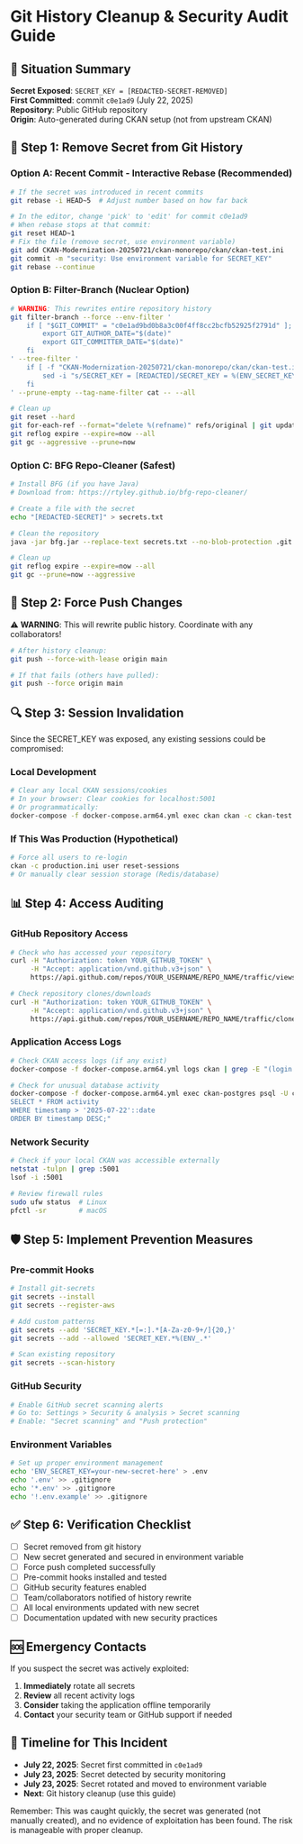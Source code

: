 # Git History Cleanup & Security Audit Guide

## 🚨 **Situation Summary**

**Secret Exposed**: `SECRET_KEY = [REDACTED-SECRET-REMOVED]`  
**First Committed**: commit `c0e1ad9` (July 22, 2025)  
**Repository**: Public GitHub repository  
**Origin**: Auto-generated during CKAN setup (not from upstream CKAN)

## 🔧 **Step 1: Remove Secret from Git History**

### Option A: Recent Commit - Interactive Rebase (Recommended)
```bash
# If the secret was introduced in recent commits
git rebase -i HEAD~5  # Adjust number based on how far back

# In the editor, change 'pick' to 'edit' for commit c0e1ad9
# When rebase stops at that commit:
git reset HEAD~1
# Fix the file (remove secret, use environment variable)
git add CKAN-Modernization-20250721/ckan-monorepo/ckan/ckan-test.ini
git commit -m "security: Use environment variable for SECRET_KEY"
git rebase --continue
```

### Option B: Filter-Branch (Nuclear Option)
```bash
# WARNING: This rewrites entire repository history
git filter-branch --force --env-filter '
    if [ "$GIT_COMMIT" = "c0e1ad9bd0b8a3c00f4ff8cc2bcfb52925f2791d" ]; then
        export GIT_AUTHOR_DATE="$(date)"
        export GIT_COMMITTER_DATE="$(date)"
    fi
' --tree-filter '
    if [ -f "CKAN-Modernization-20250721/ckan-monorepo/ckan/ckan-test.ini" ]; then
        sed -i "s/SECRET_KEY = [REDACTED]/SECRET_KEY = %(ENV_SECRET_KEY)s/g" CKAN-Modernization-20250721/ckan-monorepo/ckan/ckan-test.ini
    fi
' --prune-empty --tag-name-filter cat -- --all

# Clean up
git reset --hard
git for-each-ref --format="delete %(refname)" refs/original | git update-ref --stdin
git reflog expire --expire=now --all
git gc --aggressive --prune=now
```

### Option C: BFG Repo-Cleaner (Safest)
```bash
# Install BFG (if you have Java)
# Download from: https://rtyley.github.io/bfg-repo-cleaner/

# Create a file with the secret
echo "[REDACTED-SECRET]" > secrets.txt

# Clean the repository
java -jar bfg.jar --replace-text secrets.txt --no-blob-protection .git

# Clean up
git reflog expire --expire=now --all
git gc --prune=now --aggressive
```

## 🔄 **Step 2: Force Push Changes**

⚠️ **WARNING**: This will rewrite public history. Coordinate with any collaborators!

```bash
# After history cleanup:
git push --force-with-lease origin main

# If that fails (others have pulled):
git push --force origin main
```

## 🔍 **Step 3: Session Invalidation**

Since the SECRET_KEY was exposed, any existing sessions could be compromised:

### Local Development
```bash
# Clear any local CKAN sessions/cookies
# In your browser: Clear cookies for localhost:5001
# Or programmatically:
docker-compose -f docker-compose.arm64.yml exec ckan ckan -c ckan-test.ini db clean
```

### If This Was Production (Hypothetical)
```bash
# Force all users to re-login
ckan -c production.ini user reset-sessions
# Or manually clear session storage (Redis/database)
```

## 📊 **Step 4: Access Auditing**

### GitHub Repository Access
```bash
# Check who has accessed your repository
curl -H "Authorization: token YOUR_GITHUB_TOKEN" \
     -H "Accept: application/vnd.github.v3+json" \
     https://api.github.com/repos/YOUR_USERNAME/REPO_NAME/traffic/views

# Check repository clones/downloads
curl -H "Authorization: token YOUR_GITHUB_TOKEN" \
     -H "Accept: application/vnd.github.v3+json" \
     https://api.github.com/repos/YOUR_USERNAME/REPO_NAME/traffic/clones
```

### Application Access Logs
```bash
# Check CKAN access logs (if any exist)
docker-compose -f docker-compose.arm64.yml logs ckan | grep -E "(login|session|auth)"

# Check for unusual database activity
docker-compose -f docker-compose.arm64.yml exec ckan-postgres psql -U ckan -c "
SELECT * FROM activity 
WHERE timestamp > '2025-07-22'::date 
ORDER BY timestamp DESC;"
```

### Network Security
```bash
# Check if your local CKAN was accessible externally
netstat -tulpn | grep :5001
lsof -i :5001

# Review firewall rules
sudo ufw status  # Linux
pfctl -sr        # macOS
```

## 🛡️ **Step 5: Implement Prevention Measures**

### Pre-commit Hooks
```bash
# Install git-secrets
git secrets --install
git secrets --register-aws

# Add custom patterns
git secrets --add 'SECRET_KEY.*[=:].*[A-Za-z0-9+/]{20,}'
git secrets --add --allowed 'SECRET_KEY.*%(ENV_.*'

# Scan existing repository
git secrets --scan-history
```

### GitHub Security
```bash
# Enable GitHub secret scanning alerts
# Go to: Settings > Security & analysis > Secret scanning
# Enable: "Secret scanning" and "Push protection"
```

### Environment Variables
```bash
# Set up proper environment management
echo 'ENV_SECRET_KEY=your-new-secret-here' > .env
echo '.env' >> .gitignore
echo '*.env' >> .gitignore
echo '!.env.example' >> .gitignore
```

## ✅ **Step 6: Verification Checklist**

- [ ] Secret removed from git history
- [ ] New secret generated and secured in environment variable
- [ ] Force push completed successfully
- [ ] Pre-commit hooks installed and tested
- [ ] GitHub security features enabled
- [ ] Team/collaborators notified of history rewrite
- [ ] All local environments updated with new secret
- [ ] Documentation updated with new security practices

## 🆘 **Emergency Contacts**

If you suspect the secret was actively exploited:
1. **Immediately** rotate all secrets
2. **Review** all recent activity logs
3. **Consider** taking the application offline temporarily
4. **Contact** your security team or GitHub support if needed

## 📝 **Timeline for This Incident**

- **July 22, 2025**: Secret first committed in `c0e1ad9`
- **July 23, 2025**: Secret detected by security monitoring
- **July 23, 2025**: Secret rotated and moved to environment variable
- **Next**: Git history cleanup (use this guide)

Remember: This was caught quickly, the secret was generated (not manually created), and no evidence of exploitation has been found. The risk is manageable with proper cleanup. 